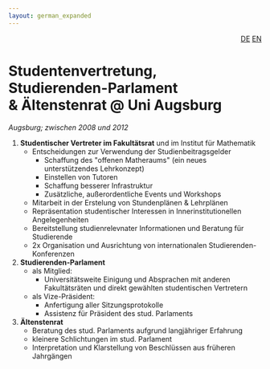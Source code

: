 ```yaml
---
layout: german_expanded
---
```

<div style="text-align: right"><a href="/de/was_zuvor_geschah/uni-augsburg">DE</a> <a href="/en/previously/uni-augsburg">EN</a></div>

# Studentenvertretung,<br>Studierenden-Parlament<br>& Ältenstenrat  @&nbsp;Uni&nbsp;Augsburg

_Augsburg; zwischen 2008 und 2012_

1. **Studentischer Vertreter im Fakultätsrat** und im Institut für Mathematik
    * Entscheidungen zur Verwendung der Studienbeitragsgelder
        * Schaffung des "offenen Matheraums" (ein neues unterstützendes Lehrkonzept)
        * Einstellen von Tutoren
        * Schaffung besserer Infrastruktur
        * Zusätzliche, außerordentliche Events und Workshops
    * Mitarbeit in der Erstelung von Stundenplänen & Lehrplänen
    * Repräsentation studentischer Interessen in Innerinstitutionellen Angelegenheiten
    * Bereitstellung studienrelevnater Informationen und Beratung für Studierende
    * 2x Organisation und Ausrichtung von internationalen Studierenden-Konferenzen
2. **Studierenden-Parlament**
   * als Mitglied:
      * Universitätsweite Einigung und Absprachen mit anderen Fakultätsräten und direkt gewählten studentischen Vertretern
   * als Vize-Präsident:
      * Anfertigung aller Sitzungsprotokolle
      * Assistenz für Präsident des stud. Parlaments
3. **Ältenstenrat**
   * Beratung des stud. Parlaments aufgrund langjähriger Erfahrung
   * kleinere Schlichtungen im stud. Parlament
   * Interpretation und Klarstellung von Beschlüssen aus früheren Jahrgängen
